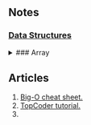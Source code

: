 # 

## Notes

### [Data Structures](../master/Data%20structures)

<details>
- <summary> ### Array </summary>
    1. Dynamic array

    ```c++
    int* a = NULL;   // Pointer to int, initialize to nothing.
    int n;           // Size needed for array
    cin >> n;        // Read in the size
    a = new int[n];  // Allocate n ints and save ptr in a.
    for (int i=0; i<n; i++) {
        a[i] = 0;    // Initialize all elements to zero.
    }
    . . .  // Use a as a normal array
    delete [] a;  // When done, free memory pointed to by a.
    a = NULL;     // Clear a to prevent using invalid memory reference.
    ```

    2. [Implement of a Vector](../master/Data%20structures/MyVector.cpp) (mutable array with automatic resizing):
        - Constructor auto assign dynamic memory. Starting from 16 as default, use power of 2 as capacity.
        - Deconstructor to delete pointer array, prevent memory leak.
        - size(): Number of items inside.
        - capacity(): Capacity of the array inside.
        - getElementAt(): Return element at given index.
        - delete(index): Delete item at index.
        - assignMemory(): Private function used to manage memory between states of the Vector.
</details>

## Articles

1. [Big-O cheat sheet.](http://bigocheatsheet.com/)
2. [TopCoder tutorial.](https://www.topcoder.com/community/competitive-programming/tutorials/)
3. 